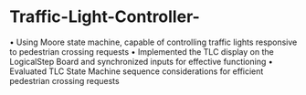 # Traffic-Light-Controller-
• Using Moore state machine, capable of controlling traffic lights responsive to pedestrian crossing requests
• Implemented the TLC display on the LogicalStep Board and synchronized inputs for effective functioning
• Evaluated TLC State Machine sequence considerations for efficient pedestrian crossing requests
